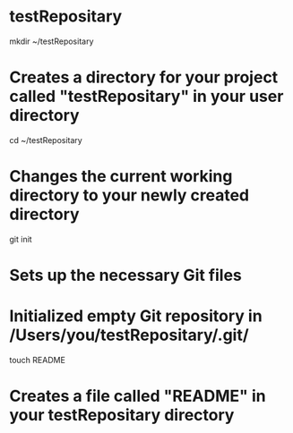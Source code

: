 testRepositary
==============
mkdir ~/testRepositary
# Creates a directory for your project called "testRepositary" in your user directory

cd ~/testRepositary
# Changes the current working directory to your newly created directory

git init
# Sets up the necessary Git files
# Initialized empty Git repository in /Users/you/testRepositary/.git/

touch README
# Creates a file called "README" in your testRepositary directory

